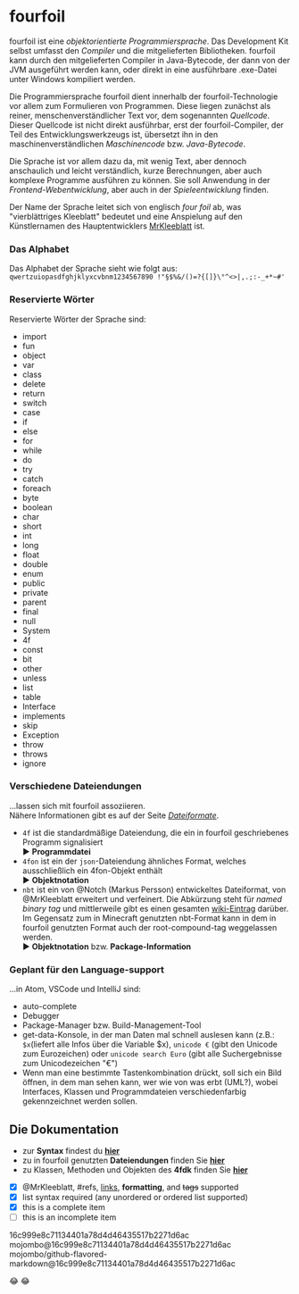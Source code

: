 # fourfoil

fourfoil ist eine *objektorientierte Programmiersprache*.
Das Development Kit selbst umfasst den *Compiler* und die mitgelieferten Bibliotheken. fourfoil kann durch den mitgelieferten Compiler in Java-Bytecode, der dann von der JVM ausgeführt werden kann, oder direkt in eine ausführbare .exe-Datei unter Windows kompiliert werden.  

Die Programmiersprache fourfoil dient innerhalb der fourfoil-Technologie vor allem zum Formulieren von Programmen. Diese liegen zunächst als reiner, menschenverständlicher Text vor, dem sogenannten *Quellcode*. Dieser Quellcode ist nicht direkt ausführbar, erst der fourfoil-Compiler, der Teil des Entwicklungswerkzeugs ist, übersetzt ihn in den maschinenverständlichen *Maschinencode* bzw. *Java-Bytecode*.  

Die Sprache ist vor allem dazu da, mit wenig Text, aber dennoch anschaulich und leicht verständlich, kurze Berechnungen, aber auch komplexe Programme ausführen zu können. Sie soll Anwendung in der *Frontend-Webentwicklung*, aber auch in der *Spieleentwicklung* finden.  

Der Name der Sprache leitet sich von englisch _four foil_ ab, was "vierblättriges Kleeblatt" bedeutet und eine Anspielung auf den Künstlernamen des Hauptentwicklers [MrKleeblatt](https://www.github.com/MrKleeblatt) ist.  


### Das Alphabet

Das Alphabet der Sprache sieht wie folgt aus:
`qwertzuiopasdfghjklyxcvbnm1234567890 !"§$%&/()=?{[]}\°^<>|,.;:-_+*~#'`

### Reservierte Wörter

Reservierte Wörter der Sprache sind:

-   import
-   fun
-   object
-   var
-   class
-   delete
-   return
-   switch
-   case
-   if
-   else
-   for
-   while
-   do
-   try
-   catch
-   foreach
-   byte
-   boolean
-   char
-   short
-   int
-   long
-   float
-   double
-   enum
-   public
-   private
-   parent
-   final
-   null
-   System
-   4f
-   const
-   bit
-   other
-   unless
-   list
-   table
-   Interface
-   implements
-   skip
-   Exception
-   throw
-   throws
-   ignore

### Verschiedene Dateiendungen

...lassen sich mit fourfoil assoziieren.  
Nähere Informationen gibt es auf der Seite _[Dateiformate](website/Dateiformate.md)_.

-   `4f` ist die standardmäßige Dateiendung, die ein in fourfoil geschriebenes Programm signalisiert  
▶ **Programmdatei**
-   `4fon` ist ein der `json`-Dateiendung ähnliches Format, welches ausschließlich ein 4fon-Objekt enthält  
▶ **Objektnotation**
-   `nbt` ist ein von @Notch (Markus Persson) entwickeltes Dateiformat, von @MrKleeblatt erweitert und verfeinert. Die Abkürzung steht für _named binary tag_ und mittlerweile gibt es einen gesamten [wiki-Eintrag](https://wiki.vg/NBT) darüber. Im Gegensatz zum in Minecraft genutzten nbt-Format kann in dem in fourfoil genutzten Format auch der root-compound-tag weggelassen werden.  
▶ **Objektnotation** bzw. **Package-Information**

### Geplant für den Language-support

...in Atom, VSCode und IntelliJ sind:

-   auto-complete
-   Debugger
-   Package-Manager bzw. Build-Management-Tool
-   get-data-Konsole, in der man Daten mal schnell auslesen kann (z.B.: `$x`(liefert alle Infos über die Variable $x), `unicode €` (gibt den Unicode zum Eurozeichen) oder `unicode search Euro` (gibt alle Suchergebnisse zum Unicodezeichen "€")
-   Wenn man eine bestimmte Tastenkombination drückt, soll sich ein Bild öffnen, in dem man sehen kann, wer wie von was erbt (UML?), wobei Interfaces, Klassen und Programmdateien verschiedenfarbig gekennzeichnet werden sollen.

## Die Dokumentation
- zur **Syntax** findest du **[hier](website/Syntax.md)**
- zu in fourfoil genutzten **Dateiendungen** finden Sie **[hier](website/Dateiformate.md)**
- zu Klassen, Methoden und Objekten des **4fdk** finden Sie **[hier](website/4fdk.md)**



- [x] @MrKleeblatt, #refs, [links](), **formatting**, and <del>tags</del> supported
- [x]  list syntax required (any unordered or ordered list supported)
- [x]  this is a complete item
- [ ]  this is an incomplete item

16c999e8c71134401a78d4d46435517b2271d6ac
mojombo@16c999e8c71134401a78d4d46435517b2271d6ac
mojombo/github-flavored-markdown@16c999e8c71134401a78d4d46435517b2271d6ac

:joy: :joy:
